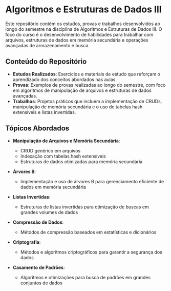 # Algoritmos e Estruturas de Dados III

Este repositório contém os estudos, provas e trabalhos desenvolvidos ao longo do semestre na disciplina de Algoritmos e Estruturas de Dados III. O foco do curso é o desenvolvimento de habilidades para trabalhar com arquivos, estruturas de dados em memória secundária e operações avançadas de armazenamento e busca.

## Conteúdo do Repositório

- **Estudos Realizados**: Exercícios e materiais de estudo que reforçam o aprendizado dos conceitos abordados nas aulas.
- **Provas**: Exemplos de provas realizadas ao longo do semestre, com foco em algoritmos de manipulação de arquivos e estruturas de dados avançadas.
- **Trabalhos**: Projetos práticos que incluem a implementação de CRUDs, manipulação de memória secundária e o uso de tabelas hash extensíveis e listas invertidas.

## Tópicos Abordados

- **Manipulação de Arquivos e Memória Secundária**: 
  - CRUD genérico em arquivos
  - Indexação com tabelas hash extensíveis
  - Estruturas de dados otimizadas para memória secundária

- **Árvores B**: 
  - Implementação e uso de árvores B para gerenciamento eficiente de dados em memória secundária

- **Listas Invertidas**: 
  - Estruturas de listas invertidas para otimização de buscas em grandes volumes de dados

- **Compressão de Dados**: 
  - Métodos de compressão baseados em estatísticas e dicionários

- **Criptografia**: 
  - Métodos e algoritmos criptográficos para garantir a segurança dos dados

- **Casamento de Padrões**: 
  - Algoritmos e otimizações para busca de padrões em grandes conjuntos de dados

